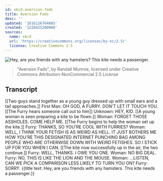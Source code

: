 ```yaml
---
id: xkcd.aversion-fads
title: Aversion Fads
desc: ''
updated: '1616126764685'
created: '1220425200000'
sources:
  name: xkcd
  url: 'https://creativecommons.org/licenses/by-nc/2.5/'
  license: Creative Commons 2.5
---
```

![Hey, are you friends with any hamsters?  This kite needs a passenger.](https://imgs.xkcd.com/comics/aversion_fads.png)
> "Aversion Fads", by Randall Munroe, licensed under Creative Commons Attribution-NonCommercial 2.5 License

## Transcript
[[Two guys stand together as a young guy dressed up with small ears and a tail approaches.]]
First Man: OH GOD, A FURRY. DON'T LET IT TOUCH YOU.
[[The Furry hears someone call out to him]]
Unknown: HEY, KID.
[[A young woman is seen preparing a kite to be flown.]]
Woman: FORGET THOSE ASSHOLES.  COME HELP ME.
[[The Furry begins to help the woman set up the kite.]]
Furry: THANKS, SO YOU'RE COOL WITH FURRIES?
Woman: WELL, I THINK YOUR FETISH IS AS WEIRD AS HELL.  IT JUST BOTHERS ME HOW YOU'RE THIS DESIGNATED INTERNET PUNCHING BAG AMONG PEOPLE WHO ARE OTHERWISE DOWN WITH WEIRD FETISHES.  SO I STICK UP FOR YOU WHEN I CAN.
[[The kite now successfully up in the air, the two continue.]]
Furry: WELL, THANKS.  I OWE YOU ONE.
Woman: NO BIG DEAL.
Furry: NO, THIS IS LIKE THE LION AND THE MOUSE.
Woman: ...LISTEN, CAN WE PICK A COMPARISON LESS LIKELY TO TURN YOU ON?
Furry: SORRY.
{{title text: Hey, are you friends with any hamsters.  This kite needs a passenger.}}
